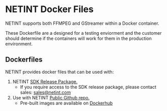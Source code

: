 # NETINT Docker Files

NETINT supports both FFMPEG and GStreamer within a Docker container. 

These Dockerfile are a designed for a testing enviorment and the customer should determine if the containers will work for them in the production environment. 

## Dockerfiles

NETINT provides docker files that can be used with:

1. NETINT [SDK Release Package.](./SDK-release-package/README.md)
   - If you require access to the SDK release package, please contact sales: [sales@netint.com](mailto:sales@netint.com?subject=NETINT%20Request%20Access%20to%20SDK%20Release%20Package)
2. Use with NETINT [Public Github repo.](./public-repo/README.md)
   - Pre-built images are available on [Dockerhub](https://hub.docker.com/repositories/netint)